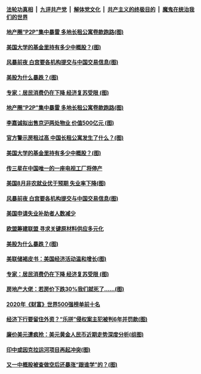 

####  [法轮功真相](../../../../basic/blob/master/README.md?t=09051531) &nbsp;|&nbsp; [九评共产党](../../../../9ping.md/blob/master/README.md?t=09051531) &nbsp;|&nbsp; [解体党文化](../../../../jtdwh.md/blob/master/README.md?t=09051531)  &nbsp;|&nbsp; [共产主义的终极目的](../../../../gczydzjmd.md/blob/master/README.md?t=09051531) &nbsp;|&nbsp; [魔鬼在统治我们的世界](../../../../mgztzwmdsj.md/blob/master/README.md?t=09051531) 

#### [地产圈“P2P”集中暴雷 多地长租公寓卷款跑路(图)](../pages/p5/945233.md?t=09051531) 


#### [美国大学的基金里持有多少中概股？(图)](../pages/p5/945183.md?t=09051531) 

#### [风暴前夜 白宫要各机构提交与中国交易信息(图)](../pages/p5/945164.md?t=09051531) 

#### [美股为什么暴跌？(图)](../pages/p5/945153.md?t=09051531) 

#### [专家：居民消费仍在下降 经济复苏受限&nbsp;(图)](../pages/p5/945144.md?t=09051531) 

#### [地产圈“P2P”集中暴雷 多地长租公寓卷款跑路(图)](../pages/p5/945233.md?t=09051531) 

#### [李嘉诚拟出售京沪两处物业 价值500亿元&nbsp;(图)](../pages/p5/945231.md?t=09051531) 


#### [官方警示房租过高 中国长租公寓发生了什么？(图)](../pages/p5/945186.md?t=09051531) 

#### [美国大学的基金里持有多少中概股？(图)](../pages/p5/945183.md?t=09051531) 

#### [传三星在中国唯一的一座电视工厂将停产](../pages/p5/945184.md?t=09051531) 

#### [美国8月非农就业优于预期 失业率下降(图)](../pages/p5/945169.md?t=09051531) 

#### [风暴前夜 白宫要各机构提交与中国交易信息(图)](../pages/p5/945164.md?t=09051531) 

#### [美国申请失业补助者人数减少](../pages/p5/945158.md?t=09051531) 

#### [欧盟筹建联盟 寻求关键原材料供应多元化](../pages/p5/945155.md?t=09051531) 

#### [美股为什么暴跌？(图)](../pages/p5/945153.md?t=09051531) 

#### [美联储褐皮书：美国经济活动温和增长(图)](../pages/p5/945148.md?t=09051531) 

#### [专家：居民消费仍在下降 经济复苏受限&nbsp;(图)](../pages/p5/945144.md?t=09051531) 


#### [房地产大佬：若房价下跌30%我们就死了……(图)](../pages/p5/945107.md?t=09051531) 

#### [2020年《财富》世界500强榜单前十名](../pages/p5/945106.md?t=09051531) 

#### [经济下行要留住外资？“乐拼”侵权案主犯被判6年并罚款(图)](../pages/p5/945100.md?t=09051531) 

#### [廉价美元遭疯抢：美元黄金人民币近期走势深度分析(组图)](../pages/p5/945095.md?t=09051531) 

#### [印中或因克拉运河项目再起冲突(图)](../pages/p5/945098.md?t=09051531) 

#### [又一中概股被查做空后还暴涨“跟谁学”的？(图)](../pages/p5/945096.md?t=09051531) 

